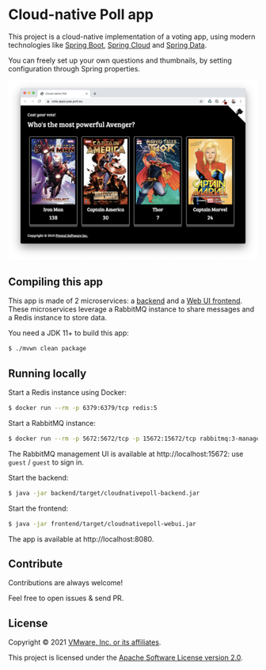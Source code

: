 # Cloud-native Poll app

This project is a cloud-native implementation of a voting app, using modern technologies
like [Spring Boot](https://spring.io/projects/spring-boot),
[Spring Cloud](https://spring.io/projects/spring-cloud) and
[Spring Data](https://spring.io/projects/spring-data).

You can freely set up your own questions and thumbnails, by setting configuration
through Spring properties.

<img src="app-screenshot.png"/>

## Compiling this app

This app is made of 2 microservices: a [backend](backend) and a
[Web UI frontend](frontend). These microservices leverage a RabbitMQ instance to share
messages and a Redis instance to store data.

You need a JDK 11+ to build this app:
```bash
$ ./mvwn clean package
```

## Running locally

Start a Redis instance using Docker:
```bash
$ docker run --rm -p 6379:6379/tcp redis:5
```

Start a RabbitMQ instance:
```bash
$ docker run --rm -p 5672:5672/tcp -p 15672:15672/tcp rabbitmq:3-management
```

The RabbitMQ management UI is available at http://localhost:15672:
use `guest` / `guest` to sign in.

Start the backend:
```bash
$ java -jar backend/target/cloudnativepoll-backend.jar
```

Start the frontend:
```bash
$ java -jar frontend/target/cloudnativepoll-webui.jar
```

The app is available at http://localhost:8080.

## Contribute

Contributions are always welcome!

Feel free to open issues & send PR.

## License

Copyright &copy; 2021 [VMware, Inc. or its affiliates](https://vmware.com).

This project is licensed under the [Apache Software License version 2.0](https://www.apache.org/licenses/LICENSE-2.0).

